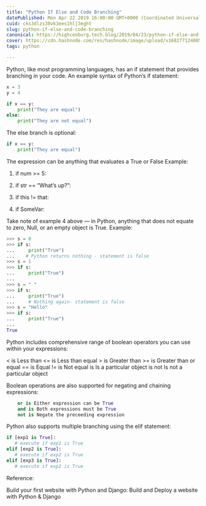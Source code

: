 ```yaml
---
title: "Python If Else and Code Branching"
datePublished: Mon Apr 22 2019 16:00:00 GMT+0000 (Coordinated Universal Time)
cuid: cks3dlzs30vk3ees1hlj3eght
slug: python-if-else-and-code-branching
canonical: https://highcenburg.tech.blog/2019/04/23/python-if-else-and-code-branching/
cover: https://cdn.hashnode.com/res/hashnode/image/upload/v1682771240052/0d746dad-991f-42e4-a97e-730dc380b7d7.jpeg
tags: python

---
```


Python, like most programming languages, has an if statement that provides branching in your code. An example syntax of Python’s if statement:

```python
x = 3
y = 4

if x == y:
    print("They are equal")
else:
    print("They are not equal")
```

The else branch is optional:

```python
if x == y:
    print("They are equal")
```

The expression can be anything that evaluates a True or False Example:

1. if num &gt;= 5:
    
2. if str == “What’s up?”:
    
3. if this != that:
    
4. if SomeVar:
    

Take note of example 4 above — in Python, anything that does not equate to zero, Null, or an empty object is True. Example:

```python
>>> s = 0
>>> if s:
...     print("True")
...    # Python returns nothing - statement is false
>>> s = 1
>>> if s:
...     print("True")
...
>>> s = " "
>>> if s:
...     print("True")
...     # Nothing again- statement is false
>>> s = "Hello"
>>> if s:
...     print("True")
...     
True
```

Python includes comprehensive range of boolean operators you can use within your expressions:

&lt; is Less than &lt;= is Less than equal &gt; is Greater than &gt;= is Greater than or equal == is Equal != is Not equal is Is a particular object is not Is not a particular object

Boolean operations are also supported for negating and chaining expressions:

```python
    or is Either expression can be True
    and is Both expressions must be True
    not is Negate the preceeding expression
```

Python also supports multiple branching using the elif statement:

```python
if [exp1 is True]:
   # execute if exp1 is True
elif [exp2 is True]:
   # execute if exp2 is True
elif [exp3 is True]:
   # execute if exp2 is True
```

Reference:

Build your first website with Python and Django: Build and Deploy a website with Python & Django